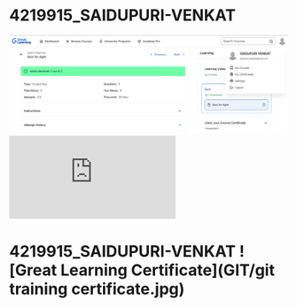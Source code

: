 # 4219915_SAIDUPURI-VENKAT
![SDLC Certificate](https://github.com/venkat97-s/4219915_SAIDUPURI-VENKAT/blob/main/SDLC/Screenshot%202025-07-25%20134754.png)
![GIT TRAINING Certificate](https://github.com/venkat97-s/4219915_SAIDUPURI-VENKAT/blob/main/GIT/git%20training%20certificate.pdf)
# 4219915\_SAIDUPURI-VENKAT  !\[Great Learning Certificate](GIT/git training certificate.jpg)
